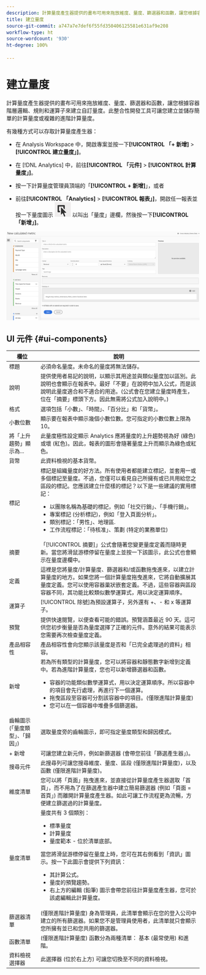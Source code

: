 ```yaml
---
description: 計算量度產生器提供的畫布可用來拖放維度、量度、篩選器和函數，讓您根據容器階層邏輯、規則和運算子來建立自訂量度。此整合性開發工具可讓您建立並儲存簡單的計算量度或複雜的進階計算量度。
title: 建立量度
source-git-commit: a747a7e7def6f55fd350406125581e631af9e208
workflow-type: ht
source-wordcount: '930'
ht-degree: 100%

---
```


# 建立量度

計算量度產生器提供的畫布可用來拖放維度、量度、篩選器和函數，讓您根據容器階層邏輯、規則和運算子來建立自訂量度。此整合性開發工具可讓您建立並儲存簡單的計算量度或複雜的進階計算量度。

有幾種方式可以存取計算量度產生器：

* 在 Analysis Workspace 中，開啟專案並按一下&#x200B;**[!UICONTROL 「+ 新增]** > **[!UICONTROL 建立量度」]**。
* 在 [!DNL Analytics] 中，前往&#x200B;**[!UICONTROL 「元件]** > **[!UICONTROL 計算量度」]**。

* 按一下計算量度管理員頂端的「**[!UICONTROL + 新增]**[](/help/components/calc-metrics/cm-workflow/cm-manager.md)」，或者

* 前往&#x200B;**[!UICONTROL 「Analytics]** > **[!UICONTROL 報表」]**，開啟任一報表並按一下量度圖示 ![](assets/metrics_icon.png) 以叫出「量度」邊欄，然後按一下&#x200B;**[!UICONTROL 「新增」]**。

![](assets/cm_builder_ui.png)

## UI 元件 {#ui-components}

| 欄位 | 說明 |
| --- | --- |
| 標題 | 必須命名量度。未命名的量度將無法儲存。 |
| 說明 | 提供使用者易記的說明，以顯示其用途並與類似量度加以區別。此說明也會顯示在報表中。最好「不要」在說明中加入公式，而是該說明此量度適合和不適合的用途。(公式會在您建立量度時產生，位在「摘要」標頭下方。因此無需將公式加入說明中。) |
| 格式 | 選項包括「小數」、「時間」、「百分比」和「貨幣」。 |
| 小數位數 | 顯示要在報表中顯示幾個小數位數。您可指定的小數位數上限為 10。 |
| 將「上升趨勢」顯示為... | 此量度極性設定顯示 Analytics 應將量度的上升趨勢視為好 (綠色) 或壞 (紅色)。因此，報表的圖形會隨著量度上升而顯示為綠色或紅色。 |
| 貨幣 | 此資料檢視的基本貨幣。 |
| 標記 | 標記是組織量度的好方法。所有使用者都能建立標記，並套用一或多個標記至量度。不過，您僅可以看見自己所擁有或已共用給您之區段的標記。您應該建立什麼樣的標記？以下是一些建議的實用標記：<ul><li>以團隊名稱為基礎的標記，例如「社交行銷」、「手機行銷」。</li><li>專案標記 (分析標記)，例如「登入頁面分析」。</li><li>類別標記：「男性」、地理區.</li><li>工作流程標記：「待核准」、策劃 (特定的業務單位)</li></ul> |
| 摘要 | 「[!UICONTROL 摘要]」公式會隨著您變更量度定義而隨時更新。當您將滑鼠游標停留在量度上並按一下該圖示，此公式也會顯示在量度邊欄中。 |
| 定義 | 這裡是您將量度/計算量度、篩選器和/或函數拖曳進來，以建立計算量度的地方。如果您將一個計算量度拖曳進來，它將自動擴展其量度定義。您可以使用容器巢狀嵌套定義。不過，這些容器與區段容器不同，其功能比較類似數學運算式，用以決定運算順序。 |
| 運算子 | [!UICONTROL 除號]為預設運算子，另外還有 +、- 和 x 等運算子。 |
| 預覽 | 提供快速閱覽，以便查看可能的錯誤。預覽涵蓋最近 90 天。這可供您初步衡量是否為量度選擇了正確的元件。意外的結果可能表示您需要再次檢查量度定義。 |
| 產品相容性 | 產品相容性會向您顯示該量度是否和「已完全處理過的資料」相容。 |
| 新增 | 若為所有類型的計算量度，您可以將容器和靜態數字新增到定義中。若為進階計算量度，您也可以新增篩選器和函數。<ul><li>容器的功能類似數學運算式，用以決定運算順序。所以容器中的項目會先行處理，再進行下一個運算。</li><li>拖曳區段至容器可分割該容器中的項目。(僅限進階計算量度)</li><li>您可以在一個容器中堆疊多個篩選器。</li></ul> |
| 齒輪圖示 (「量度類型」、「歸因」) | 選取量度旁的齒輪圖示，即可指定量度類型和歸因模式。 |
| + 新增 | 可讓您建立新元件，例如新篩選器 (會帶您前往「篩選產生器」)。 |
| 搜尋元件 | 此搜尋列可讓您搜尋維度、量度、區段 (僅限進階計算量度)，以及函數 (僅限進階計算量度)。 |
| 維度清單 | 您可以將「頁面」拖曳進來，並直接從計算量度產生器選取「首頁」，而不用為了在篩選產生器中建立簡易篩選器 (例如「頁面 = 首頁」) 而離開計算量度產生器。如此可讓工作流程更為流暢，方便建立篩選過的計算量度。 |
| 量度清單 | 量度共有 3 個類別：<ul><li>標準量度</li><li>計算量度</li><li>量度範本 - 位於清單底部。</li></ul>當您將滑鼠游標停留在量度上時，您可在其右側看到「資訊」圖示。按一下此圖示會提供下列資訊：<ul><li>其計算公式。</li><li>量度的預覽趨勢。</li><li>右上方的編輯 (鉛筆) 圖示會帶您前往計算量度產生器，您可於該處編輯此計算量度。</li></ul> |
| 篩選器清單 | (僅限進階計算量度) 身為管理員，此清單會顯示在您的登入公司中建立的所有篩選器。如果您不是管理員使用者，此清單就只會顯示您所擁有並已和您共用的篩選器。 |
| 函數清單 | (僅限進階計算量度) 函數分為兩種清單： 基本 (最常使用) 和進階。 |
| 資料檢視選擇器 | 此選擇器 (位於右上方) 可讓您切換至不同的資料檢視。 |

